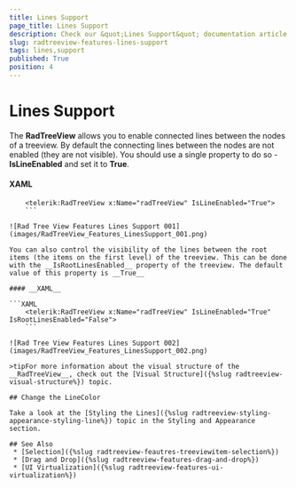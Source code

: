 ```yaml
---
title: Lines Support
page_title: Lines Support
description: Check our &quot;Lines Support&quot; documentation article for the RadTreeView {{ site.framework_name }} control.
slug: radtreeview-features-lines-support
tags: lines,support
published: True
position: 4
---
```


# Lines Support

The __RadTreeView__ allows you to enable connected lines between the nodes of a treeview. By default the connecting lines between the nodes are not enabled (they are not visible). You should use a single property to do so - __IsLineEnabled__ and set it to __True__.

#### __XAML__

```XAML
	<telerik:RadTreeView x:Name="radTreeView" IsLineEnabled="True">
	```

![Rad Tree View Features Lines Support 001](images/RadTreeView_Features_LinesSupport_001.png)

You can also control the visibility of the lines between the root items (the items on the first level) of the treeview. This can be done with the __IsRootLinesEnabled__ property of the treeview. The default value of this property is __True__

#### __XAML__

```XAML
	<telerik:RadTreeView x:Name="radTreeView" IsLineEnabled="True" IsRootLinesEnabled="False">
	```

![Rad Tree View Features Lines Support 002](images/RadTreeView_Features_LinesSupport_002.png)

>tipFor more information about the visual structure of the __RadTreeView__, check out the [Visual Structure]({%slug radtreeview-visual-structure%}) topic.

## Change the LineColor

Take a look at the [Styling the Lines]({%slug radtreeview-styling-appearance-styling-line%}) topic in the Styling and Appearance section.

## See Also
 * [Selection]({%slug radtreeview-feautres-treeviewitem-selection%})
 * [Drag and Drop]({%slug radtreeview-features-drag-and-drop%})
 * [UI Virtualization]({%slug radtreeview-features-ui-virtualization%})